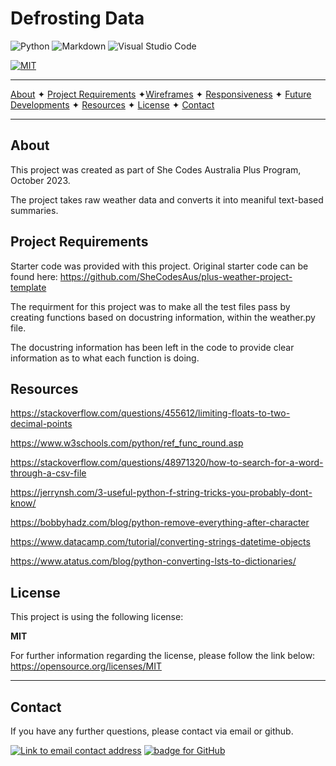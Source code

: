 # Defrosting Data

![Python](https://img.shields.io/badge/python-3670A0?style=for-the-badge&logo=python&logoColor=ffdd54) ![Markdown](https://img.shields.io/badge/markdown-%23000000.svg?style=for-the-badge&logo=markdown&logoColor=white) ![Visual Studio Code](https://img.shields.io/badge/Visual%20Studio%20Code-0078d7.svg?style=for-the-badge&logo=visual-studio-code&logoColor=white)

[![MIT](https://img.shields.io/badge/License-MIT-yellow?style=for-the-badge)](https://opensource.org/licenses/MIT)

---

[About](#about) ✦ [Project Requirements](#project-requirements) ✦[Wireframes](#wireframes) ✦ [Responsiveness](#responsiveness) ✦ [Future Developments](#future-developments) ✦ [Resources](#resources) ✦ [License](#license) ✦ [Contact](#contact)

---

## About

This project was created as part of She Codes Australia Plus Program, October 2023.

The project takes raw weather data and converts it into meaniful text-based summaries.

## Project Requirements

Starter code was provided with this project. Original starter code can be found here:
https://github.com/SheCodesAus/plus-weather-project-template

The requirment for this project was to make all the test files pass by creating functions based on docustring information, within the weather.py file.

The docustring information has been left in the code to provide clear information as to what each function is doing.

## Resources

https://stackoverflow.com/questions/455612/limiting-floats-to-two-decimal-points

https://www.w3schools.com/python/ref_func_round.asp

https://stackoverflow.com/questions/48971320/how-to-search-for-a-word-through-a-csv-file

https://jerrynsh.com/3-useful-python-f-string-tricks-you-probably-dont-know/

https://bobbyhadz.com/blog/python-remove-everything-after-character

https://www.datacamp.com/tutorial/converting-strings-datetime-objects

https://www.atatus.com/blog/python-converting-lsts-to-dictionaries/

## License

This project is using the following license:

**MIT**

For further information regarding the license, please follow the link below:
https://opensource.org/licenses/MIT

---

## Contact

If you have any further questions, please contact via email or github.

<a href="mailto:caoimhejyoti@gmail.com"><img alt="Link to email contact address" src="https://img.shields.io/badge/email-D14836?style=for-the-badge" target="_blank" /></a> <a href="https://github.com/caoimhejyoti"><img alt="badge for GitHub" src="https://img.shields.io/badge/github-%23121011.svg?style=for-the-badge&logo=github&logoColor=white" target="_blank" /></a>
